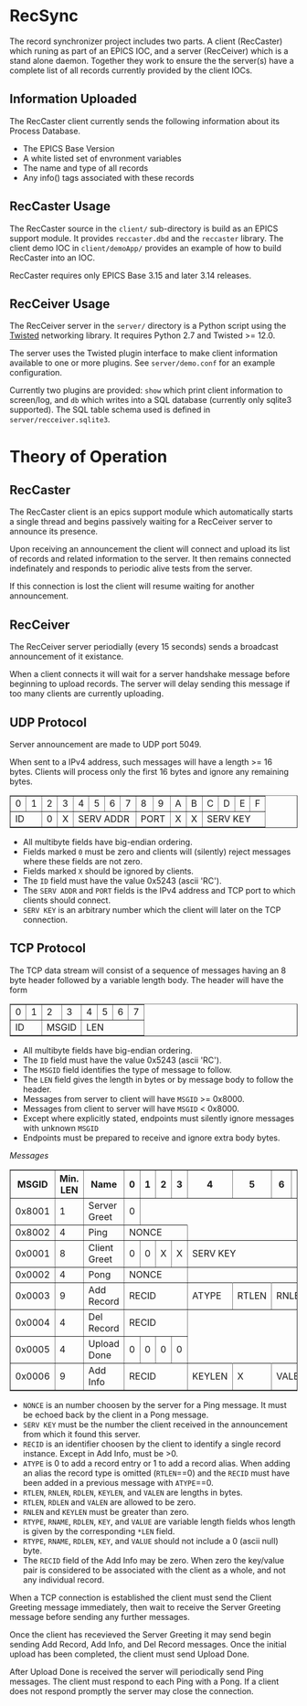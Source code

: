 RecSync
=======

The record synchronizer project includes two parts.
A client (RecCaster) which runing as part of an EPICS
IOC, and a server (RecCeiver) which is a stand alone
daemon.  Together they work to ensure the the server(s)
have a complete list of all records currently provided
by the client IOCs.

Information Uploaded
--------------------

The RecCaster client currently sends the following information
about its Process Database.

* The EPICS Base Version
* A white listed set of envronment variables
* The name and type of all records
* Any info() tags associated with these records

RecCaster Usage
---------------

The RecCaster source in the `client/` sub-directory
is build as an EPICS support module.
It provides `reccaster.dbd` and the `reccaster` library.
The client demo IOC in `client/demoApp/` provides
an example of how to build RecCaster into an IOC.

RecCaster requires only EPICS Base 3.15 and later 3.14 releases.

RecCeiver Usage
---------------

The RecCeiver server in the `server/` directory is a
Python script using the [Twisted][twisted] networking
library.  It requires Python 2.7 and Twisted >= 12.0.

[twisted]: http://twistedmatrix.com/

The server uses the Twisted plugin interface to
make client information available to one or more
plugins.  See `server/demo.conf` for an example
configuration.

Currently two plugins are provided: `show` which print client
information to screen/log, and `db` which writes into a SQL
database (currently only sqlite3 supported).
The SQL table schema used is defined in `server/recceiver.sqlite3`.

Theory of Operation
===================

RecCaster
---------

The RecCaster client is an epics support module
which automatically starts a single thread and
begins passively waiting for a RecCeiver server
to announce its presence.

Upon receiving an announcement the client will
connect and upload its list of records and related
information to the server.  It then remains
connected indefinately and responds to periodic
alive tests from the server.

If this connection is lost the client will resume
waiting for another announcement.

RecCeiver
---------

The RecCeiver server periodially (every 15 seconds) sends
a broadcast announcement of it existance.

When a client connects it will wait for a server
handshake message before beginning to upload records.
The server will delay sending this message if too
many clients are currently uploading.

UDP Protocol
------------

Server announcement are made to UDP port 5049.

When sent to a IPv4 address,
such messages will have a length >= 16 bytes.
Clients will process only the first 16 bytes
and ignore any remaining bytes.

<table border="1">
  <tr>
    <td>0</td>
    <td>1</td>
    <td>2</td>
    <td>3</td>
    <td>4</td>
    <td>5</td>
    <td>6</td>
    <td>7</td>
    <td>8</td>
    <td>9</td>
    <td>A</td>
    <td>B</td>
    <td>C</td>
    <td>D</td>
    <td>E</td>
    <td>F</td>
  </tr>
  <tr>
    <td colspan="2">ID</td>
    <td>0</td>
    <td>X</td>
    <td colspan="4">SERV ADDR</td>
    <td colspan="2">PORT</td>
    <td>X</td>
    <td>X</td>
    <td colspan="4">SERV KEY</td>
  </tr>
</table>

* All multibyte fields have big-endian ordering.
* Fields marked `0` must be zero and clients will (silently) reject
messages where these fields are not zero.
* Fields marked `X` should be ignored by clients.
* The `ID` field must have the value 0x5243 (ascii 'RC').
* The `SERV ADDR` and `PORT` fields is the IPv4 address and TCP port to which clients should connect.
* `SERV KEY` is an arbitrary number which the client will later on the TCP connection.


TCP Protocol
------------

The TCP data stream will consist of a sequence of messages
having an 8 byte header followed by a variable length body.
The header will have the form

<table border="1">
  <tr>
    <td>0</td>
    <td>1</td>
    <td>2</td>
    <td>3</td>
    <td>4</td>
    <td>5</td>
    <td>6</td>
    <td>7</td>
  </tr>
  <tr>
    <td colspan="2">ID</td>
    <td colspan="2">MSGID</td>
    <td colspan="4">LEN</td>
  </tr>
</table>

* All multibyte fields have big-endian ordering.
* The `ID` field must have the value 0x5243 (ascii 'RC').
* The `MSGID` field identifies the type of message to follow.
* The `LEN` field gives the length in bytes or by message body to follow the header.
* Messages from server to client will have `MSGID` >= 0x8000.
* Messages from client to server will have `MSGID` < 0x8000.
* Except where explicitly stated, endpoints must silently ignore messages with unknown `MSGID`
* Endpoints must be prepared to receive and ignore extra body bytes.

*Messages*

<table border="1">
 <tr>
  <th>MSGID</th>
  <th>Min. LEN</th>
  <th>Name</th>
  <th>0</th>
  <th>1</th>
  <th>2</th>
  <th>3</th>
  <th>4</th>
  <th>5</th>
  <th>6</th>
  <th>7</th>
 </tr>
 <tr>
  <td>0x8001</td>
  <td>1</td>
  <td>Server Greet</td>
  <td>0</td>
 </tr>
 <tr>
  <td>0x8002</td>
  <td>4</td>
  <td>Ping</td>
  <td colspan="4">NONCE</td>
 </tr>
 <tr>
  <td>0x0001</td>
  <td>8</td>
  <td>Client Greet</td>
  <td>0</td>
  <td>0</td>
  <td>X</td>
  <td>X</td>
  <td colspan="4">SERV KEY</td>
 </tr>
 <tr>
  <td>0x0002</td>
  <td>4</td>
  <td>Pong</td>
  <td colspan="4">NONCE</td>
 </tr>
 <tr>
  <td>0x0003</td>
  <td>9</td>
  <td>Add Record</td>
  <td colspan="4">RECID</td>
  <td>ATYPE</td>
  <td>RTLEN</td>
  <td colspan="2">RNLEN</td>
  <td>RDLEN</td>
  <td>RTYPE</td>
  <td>RNAME</td>
  <td>RDESC</td>
 </tr>
 <tr>
  <td>0x0004</td>
  <td>4</td>
  <td>Del Record</td>
  <td colspan="4">RECID</td>
 </tr>
 <tr>
  <td>0x0005</td>
  <td>4</td>
  <td>Upload Done</td>
  <td>0</td>
  <td>0</td>
  <td>0</td>
  <td>0</td>
 </tr>
 <tr>
  <td>0x0006</td>
  <td>9</td>
  <td>Add Info</td>
  <td colspan="4">RECID</td>
  <td>KEYLEN</td>
  <td>X</td>
  <td colspan="2">VALEN</td>
  <td>KEY</td>
  <td>VALUE</td>
 </tr>
</table>

* `NONCE` is an number choosen by the server for a Ping message.  It must be echoed back by the client in a Pong message.
* `SERV KEY` must be the number the client received in the announcement from which it found this server.
* `RECID` is an identifier choosen by the client to identify a single record instance.  Except in Add Info, must be >0.
* `ATYPE` is 0 to add a record entry or 1 to add a record alias.  When adding an alias the record type is omitted (`RTLEN`==0) and the `RECID` must have been added in a previous message with `ATYPE`==0.
* `RTLEN`, `RNLEN`, `RDLEN`, `KEYLEN`, and `VALEN` are lengths in bytes.
* `RTLEN`, `RDLEN` and `VALEN` are allowed to be zero.
* `RNLEN` and `KEYLEN` must be greater than zero.
* `RTYPE`, `RNAME`, `RDLEN`, `KEY`, and `VALUE` are variable length fields whos length is given by the corresponding `*LEN` field.
* `RTYPE`, `RNAME`, `RDLEN`, `KEY`, and `VALUE` should not include a 0 (ascii null) byte.
* The `RECID` field of the Add Info may be zero.  When zero the key/value pair is considered to be associated with the client as a whole, and not any individual record.

When a TCP connection is established the client must send the Client Greeting message
immediately, then wait to receive the Server Greeting message before sending any
further messages.

Once the client has recevieved the Server Greeting it may send begin sending Add Record, Add Info, and Del Record messages.
Once the initial upload has been completed, the client must send Upload Done.

After Upload Done is received the server will periodically send Ping messages.  The client must respond to each Ping with a Pong.
If a client does not respond promptly the server may close the connection.

